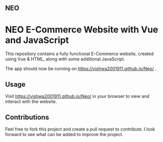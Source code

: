 ## NEO
# NEO E-Commerce Website with Vue and JavaScript
This repository contains a fully functional E-Commerce website, created using Vue & HTML, along with some additional JavaScript.

The app should now be running on https://vishwa2001911.github.io/Neo/ .

## Usage
Visit https://vishwa2001911.github.io/Neo/ in your browser to view and interact with the website.

## Contributions
Feel free to fork this project and create a pull request to contribute. I look forward to see what can be added to improve the project.
